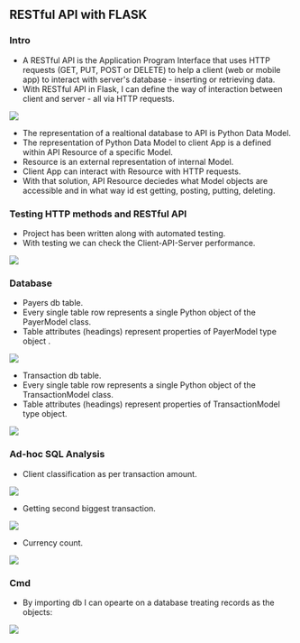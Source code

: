 <h2>RESTful API with FLASK</h2>
<h3>Intro</h3>
<ul>
  <li>A RESTful API is the Application Program Interface that uses HTTP requests (GET, PUT, POST or DELETE) to help a client (web or mobile app) to interact with server's database - inserting or retrieving data.</li>
  <li>With RESTful API in Flask, I can define the way of interaction between client and server - all via HTTP requests.</li>
</ul>

<image src="images/api_schema.JPG">

<ul>
  <li>The representation of a realtional database to API is Python Data Model.</li>
  <li>The representation of Python Data Model to client App is a defined within API Resource of a specific Model.</li>
  <li>Resource is an external representation of internal Model.</li>
  <li>Client App can interact with Resource with HTTP requests.</li>
  <li>With that solution, API Resource deciedes what Model objects are accessible and in what way id est getting, posting, putting, deleting.</li>
</ul>


<h3>Testing HTTP methods and RESTful API</h3>
<ul>
  <li>Project has been written along with automated testing.</li>
  <li>With testing we can check the Client-API-Server performance.</li>
</ul>
<image src="images/test.JPG">
  
<h3>Database</h3>

<ul>
  <li>Payers db table.</li>
  <li>Every single table row represents a single Python object of the PayerModel class.</li>
  <li>Table attributes (headings) represent properties of PayerModel type object .</li>
</ul>
<image src="images/payers_table.JPG">
  
<ul>
  <li>Transaction db table.</li>
  <li>Every single table row represents a single Python object of the TransactionModel class.</li>
  <li>Table attributes (headings) represent properties of TransactionModel type object.</li>
</ul>
<image src="images/transaction_table.JPG">
  
  
<h3>Ad-hoc SQL Analysis</h3>
<ul>
  <li>Client classification as per transaction amount.</li>
</ul>
<image src="images/client_clasification.JPG">
 <ul>
  <li>Getting second biggest transaction.</li>
</ul>
<image src="images/second biggest amount.JPG"">
<ul>
  <li>Currency count.</li>
</ul>
<image src="images/currency_count.JPG">
                                      
                                      
<h3>Cmd</h3>
<ul>
  <li>By importing db I can opearte on a database treating records as the objects:</li>
</ul>
<image src="images/cmd.JPG">
